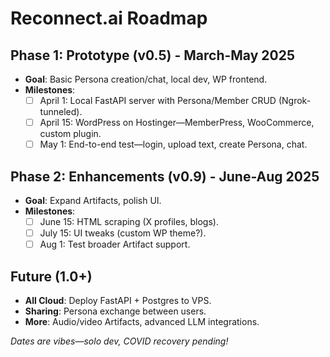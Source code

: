 # Reconnect.ai Roadmap

## Phase 1: Prototype (v0.5) - March-May 2025
- **Goal**: Basic Persona creation/chat, local dev, WP frontend.
- **Milestones**:
  - [ ] April 1: Local FastAPI server with Persona/Member CRUD (Ngrok-tunneled).
  - [ ] April 15: WordPress on Hostinger—MemberPress, WooCommerce, custom plugin.
  - [ ] May 1: End-to-end test—login, upload text, create Persona, chat.

## Phase 2: Enhancements (v0.9) - June-Aug 2025
- **Goal**: Expand Artifacts, polish UI.
- **Milestones**:
  - [ ] June 15: HTML scraping (X profiles, blogs).
  - [ ] July 15: UI tweaks (custom WP theme?).
  - [ ] Aug 1: Test broader Artifact support.

## Future (1.0+)
- **All Cloud**: Deploy FastAPI + Postgres to VPS.
- **Sharing**: Persona exchange between users.
- **More**: Audio/video Artifacts, advanced LLM integrations.

*Dates are vibes—solo dev, COVID recovery pending!*
